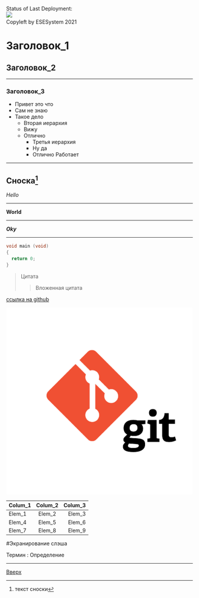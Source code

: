 <a id="anchor"></a>

Status of Last Deployment:<br>
<img src="https://github.com/ESESystem/test_project_2/workflows/GitHub_Actions_One/badge.svg?branch=main"><br>
Copyleft by ESESystem 2021
          
# Заголовок_1
## Заголовок_2
--------------
### Заголовок_3
* Привет это что
* Сам не знаю
* Такое дело
  * Вторая иерархия
  * Вижу
  * Отлично
    * Третья иерархия
    * Ну да
    * Отлично Работает 
---
Сноска[^1]
---
_Hello_
***
__World__
***
___Oky___
___
 ```C
 void main (void)
 {
   return 0;
 }
 ```

>Цитата
>>Вложенная цитата

[ссылка на github](https://github.com)

![картинка](logo.png)

Colum_1 | Colum_2 | Colum_3
:-------|:-------:|---------:
Elem_1 | Elem_2 | Elem_3
Elem_4 | Elem_5 | Elem_6
Elem_7 | Elem_8 | Elem_9 

\#Экранирование слэша 

Термин
: Определение

---
[^1]: текст сноски

[Вверх](#anchor)
